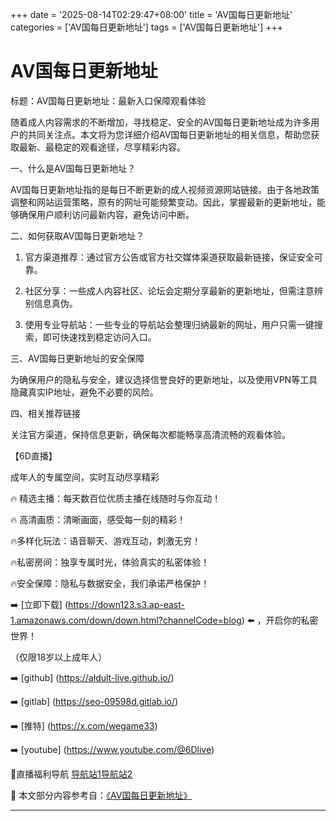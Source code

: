 +++
date = '2025-08-14T02:29:47+08:00'
title = 'AV国每日更新地址'
categories = ['AV国每日更新地址']
tags = ['AV国每日更新地址']
+++

# AV国每日更新地址

标题：AV国每日更新地址：最新入口保障观看体验

随着成人内容需求的不断增加，寻找稳定、安全的AV国每日更新地址成为许多用户的共同关注点。本文将为您详细介绍AV国每日更新地址的相关信息，帮助您获取最新、最稳定的观看途径，尽享精彩内容。

一、什么是AV国每日更新地址？

AV国每日更新地址指的是每日不断更新的成人视频资源网站链接。由于各地政策调整和网站运营策略，原有的网址可能频繁变动。因此，掌握最新的更新地址，能够确保用户顺利访问最新内容，避免访问中断。

二、如何获取AV国每日更新地址？

1. 官方渠道推荐：通过官方公告或官方社交媒体渠道获取最新链接，保证安全可靠。

2. 社区分享：一些成人内容社区、论坛会定期分享最新的更新地址，但需注意辨别信息真伪。

3. 使用专业导航站：一些专业的导航站会整理归纳最新的网址，用户只需一键搜索，即可快速找到稳定访问入口。

三、AV国每日更新地址的安全保障

为确保用户的隐私与安全，建议选择信誉良好的更新地址，以及使用VPN等工具隐藏真实IP地址，避免不必要的风险。

四、相关推荐链接

关注官方渠道，保持信息更新，确保每次都能畅享高清流畅的观看体验。

【6D直播】

成年人的专属空间，实时互动尽享精彩

🔥 精选主播：每天数百位优质主播在线随时与你互动！

🔥 高清画质：清晰画面，感受每一刻的精彩！

🔥多样化玩法：语音聊天、游戏互动，刺激无穷！

🔥私密房间：独享专属时光，体验真实的私密体验！

🔥安全保障：隐私与数据安全，我们承诺严格保护！

➡️ [立即下载] (https://down123.s3.ap-east-1.amazonaws.com/down/down.html?channelCode=blog) ⬅️ ，开启你的私密世界！

（仅限18岁以上成年人）

➡️ [github] (https://aldult-live.github.io/)

➡️ [gitlab] (https://seo-09598d.gitlab.io/)

➡️ [推特] (https://x.com/wegame33)

➡️ [youtube] (https://www.youtube.com/@6Dlive)

🔞直播福利导航   [导航站1](https://webstack-86085a.gitlab.io/)[导航站2](https://onlygit123-2.github.io/)


📘 本文部分内容参考自：[《AV国每日更新地址》](https://webstack-hugo-10.pages.dev/)

---
